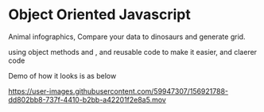 # Object Oriented Javascript 

Animal infographics, Compare your data to dinosaurs and generate grid.

using object methods and , and reusable code to make it easier, and claerer code 

Demo of how it looks is as below 





https://user-images.githubusercontent.com/59947307/156921788-dd802bb8-737f-4410-b2bb-a42201f2e8a5.mov


